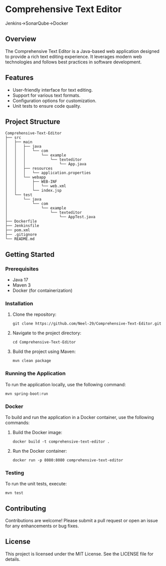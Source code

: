 # Comprehensive Text Editor
Jenkins->SonarQube->Docker
## Overview
The Comprehensive Text Editor is a Java-based web application designed to provide a rich text editing experience. It leverages modern web technologies and follows best practices in software development.

## Features
- User-friendly interface for text editing.
- Support for various text formats.
- Configuration options for customization.
- Unit tests to ensure code quality.

## Project Structure
```
Comprehensive-Text-Editor
├── src
│   ├── main
│   │   ├── java
│   │   │   └── com
│   │   │       └── example
│   │   │           └── texteditor
│   │   │               └── App.java
│   │   ├── resources
│   │   │   └── application.properties
│   │   └── webapp
│   │       ├── WEB-INF
│   │       │   └── web.xml
│   │       └── index.jsp
│   └── test
│       └── java
│           └── com
│               └── example
│                   └── texteditor
│                       └── AppTest.java
├── Dockerfile
├── Jenkinsfile
├── pom.xml
├── .gitignore
└── README.md
```

## Getting Started

### Prerequisites
- Java 17
- Maven 3
- Docker (for containerization)

### Installation
1. Clone the repository:
   ```
   git clone https://github.com/Neel-29/Comprehensive-Text-Editor.git
   ```
2. Navigate to the project directory:
   ```
   cd Comprehensive-Text-Editor
   ```
3. Build the project using Maven:
   ```
   mvn clean package
   ```

### Running the Application
To run the application locally, use the following command:
```
mvn spring-boot:run
```

### Docker
To build and run the application in a Docker container, use the following commands:
1. Build the Docker image:
   ```
   docker build -t comprehensive-text-editor .
   ```
2. Run the Docker container:
   ```
   docker run -p 8080:8080 comprehensive-text-editor
   ```

### Testing
To run the unit tests, execute:
```
mvn test
```

## Contributing
Contributions are welcome! Please submit a pull request or open an issue for any enhancements or bug fixes.

## License
This project is licensed under the MIT License. See the LICENSE file for details.